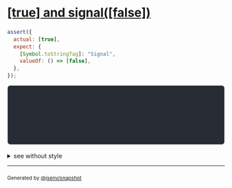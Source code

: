 # [[true] and signal([false])](../../wrapped_value.test.js#L239)

```js
assert({
  actual: [true],
  expect: {
    [Symbol.toStringTag]: "Signal",
    valueOf: () => [false],
  },
});
```

![img](throw.svg)

<details>
  <summary>see without style</summary>

```console
AssertionError: actual and expect are different

actual: [
  true,
]
expect: Signal([
  false,
])
```

</details>

---
<sub>
  Generated by <a href="https://github.com/jsenv/core/tree/main/packages/independent/snapshot">@jsenv/snapshot</a>
</sub>